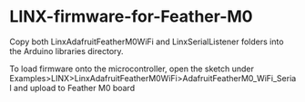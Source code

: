 # LINX-firmware-for-Feather-M0

Copy both LinxAdafruitFeatherM0WiFi and LinxSerialListener folders into the Arduino libraries directory.

To load firmware onto the microcontroller, open the sketch under Examples>LINX>LinxAdafruitFeatherM0WiFi>AdafruitFeatherM0_WiFi_Serial and upload to Feather M0 board

